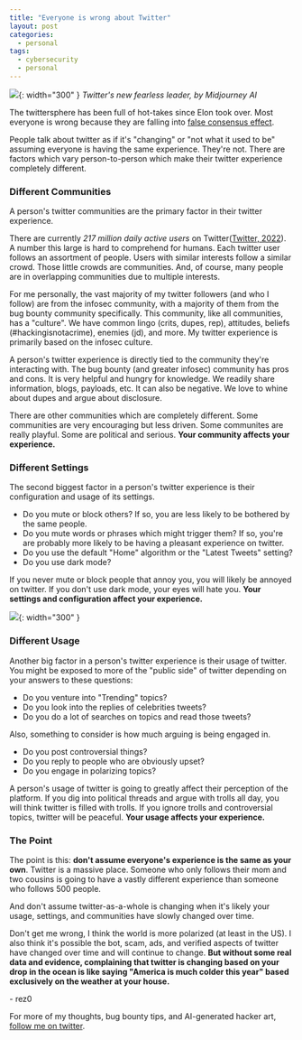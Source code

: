 ```yaml
---
title: "Everyone is wrong about Twitter"
layout: post
categories:
  - personal
tags:
  - cybersecurity
  - personal
---
```


![](https://i.imgur.com/9R69z44.jpg){: width="300" }
*Twitter's new fearless leader, by Midjourney AI*

The twittersphere has been full of hot-takes since Elon took over. Most everyone is wrong because they are falling into [false consensus effect](https://en.wikipedia.org/wiki/False_consensus_effect). 

People talk about twitter as if it's "changing" or "not what it used to be" assuming everyone is having the same experience. They're not. There are factors which vary person-to-person which make their twitter experience completely different.

### Different Communities

A person's twitter communities are the primary factor in their twitter experience. 

There are currently _217 million daily active users_ on Twitter([Twitter, 2022](https://s22.q4cdn.com/826641620/files/doc_financials/2021/q4/Final-Q4'21-Selected-Metrics-and-Financials.pdf)). A number this large is hard to comprehend for humans. Each twitter user follows an assortment of people. Users with similar interests follow a similar crowd. Those little crowds are communities. And, of course, many people are in overlapping communities due to multiple interests. 

For me personally, the vast majority of my twitter followers (and who I follow) are from the infosec community, with a majority of them from the bug bounty community specifically. This community, like all communities, has a "culture". We have common lingo (crits, dupes, rep), attitudes, beliefs (#hackingisnotacrime), enemies (jd), and more. My twitter experience is primarily based on the infosec culture.

A person's twitter experience is directly tied to the community they're interacting with. The bug bounty (and greater infosec) community has pros and cons. It is very helpful and hungry for knowledge. We readily share information, blogs, payloads, etc. It can also be negative. We love to whine about dupes and argue about disclosure. 

There are other communities which are completely different. Some communities are very encouraging but less driven. Some communites are really playful. Some are political and serious. **Your community affects your experience.**

### Different Settings

The second biggest factor in a person's twitter experience is their configuration and usage of its settings.
- Do you mute or block others? If so, you are less likely to be bothered by the same people.
- Do you mute words or phrases which might trigger them? If so, you're are probably more likely to be having a pleasant experience on twitter.
- Do you use the default "Home" algorithm or the "Latest Tweets" setting?
- Do you use dark mode?

If you never mute or block people that annoy you, you will likely be annoyed on twitter. If you don't use dark mode, your eyes will hate you. **Your settings and configuration affect your experience.**

![](https://i.imgur.com/0t7f3Qo.png){: width="300" }

### Different Usage

Another big factor in a person's twitter experience is their usage of twitter. You might be exposed to more of the "public side" of twitter depending on your answers to these questions:
- Do you venture into "Trending" topics? 
- Do you look into the replies of celebrities tweets?
- Do you do a lot of searches on topics and read those tweets?

Also, something to consider is how much arguing is being engaged in.
- Do you post controversial things?
- Do you reply to people who are obviously upset?
- Do you engage in polarizing topics?

A person's usage of twitter is going to greatly affect their perception of the platform. If you dig into political threads and argue with trolls all day, you will think twitter is filled with trolls. If you ignore trolls and controversial topics, twitter will be peaceful. **Your usage affects your experience.**

### The Point

The point is this: **don't assume everyone's experience is the same as your own**. Twitter is a massive place. Someone who only follows their mom and two cousins is going to have a vastly different experience than someone who follows 500 people. 

And don't assume twitter-as-a-whole is changing when it's likely your usage, settings, and communities have slowly changed over time. 

Don't get me wrong, I think the world is more polarized (at least in the US). I also think it's possible the bot, scam, ads, and verified aspects of twitter have changed over time and will continue to change. **But without some real data and evidence, complaining that twitter is changing based on your drop in the ocean is like saying "America is much colder this year" based exclusively on the weather at your house.** 

\- rez0

For more of my thoughts, bug bounty tips, and AI-generated hacker art, [follow me on twitter](https://twitter.com/rez0__). 

<meta name="twitter:card" content="summary_large_image" />
<meta name="twitter:site" content="@rez0__" />
<meta name="twitter:creator" content="@rez0__" />
<meta property="og:url" content="https://rez0.blog/personal/2022/10/31-everyone-is-wrong-about-twitter" />
<meta property="og:title" content="Everyone is wrong about Twitter" />
<meta property="og:description" content="Everyone is wrong because they are falling into the false consensus effect." />
<meta property="og:image" content="https://i.imgur.com/9R69z44.jpg" />
